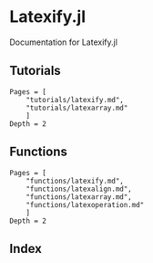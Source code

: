 # Latexify.jl

Documentation for Latexify.jl


## Tutorials

```@contents
Pages = [
    "tutorials/latexify.md",
    "tutorials/latexarray.md"
    ]
Depth = 2
```


## Functions
```@contents
Pages = [
    "functions/latexify.md",
    "functions/latexalign.md",
    "functions/latexarray.md",
    "functions/latexoperation.md"
    ]
Depth = 2
```




## Index
```@index
```
